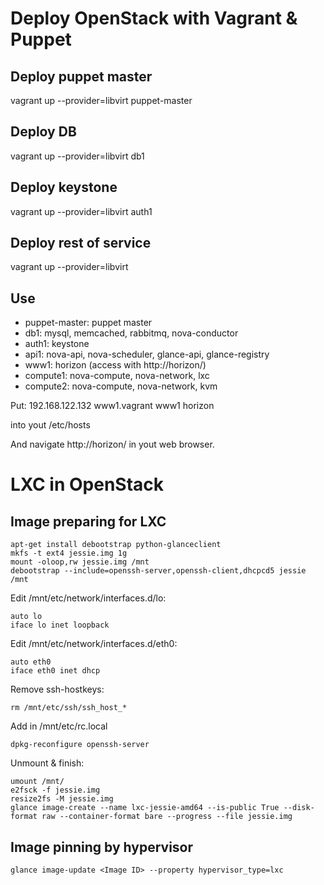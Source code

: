 # Deploy OpenStack with Vagrant & Puppet

## Deploy puppet master

vagrant up --provider=libvirt puppet-master

## Deploy DB

vagrant up --provider=libvirt db1

## Deploy keystone

vagrant up --provider=libvirt auth1

## Deploy rest of service

vagrant up --provider=libvirt

## Use

- puppet-master: puppet master
- db1: mysql, memcached, rabbitmq, nova-conductor
- auth1: keystone
- api1: nova-api, nova-scheduler, glance-api, glance-registry
- www1: horizon (access with http://horizon/)
- compute1: nova-compute, nova-network, lxc
- compute2: nova-compute, nova-network, kvm

Put:
    192.168.122.132	www1.vagrant www1 horizon

into yout /etc/hosts

And navigate http://horizon/ in yout web browser.


# LXC in OpenStack

## Image preparing for LXC

    apt-get install debootstrap python-glanceclient
    mkfs -t ext4 jessie.img 1g
    mount -oloop,rw jessie.img /mnt
    debootstrap --include=openssh-server,openssh-client,dhcpcd5 jessie /mnt

Edit /mnt/etc/network/interfaces.d/lo:

    auto lo
    iface lo inet loopback

Edit /mnt/etc/network/interfaces.d/eth0:

    auto eth0
    iface eth0 inet dhcp

Remove ssh-hostkeys:

    rm /mnt/etc/ssh/ssh_host_*

Add in /mnt/etc/rc.local

    dpkg-reconfigure openssh-server

Unmount & finish:

    umount /mnt/
    e2fsck -f jessie.img
    resize2fs -M jessie.img
    glance image-create --name lxc-jessie-amd64 --is-public True --disk-format raw --container-format bare --progress --file jessie.img


## Image pinning by hypervisor

    glance image-update <Image ID> --property hypervisor_type=lxc

